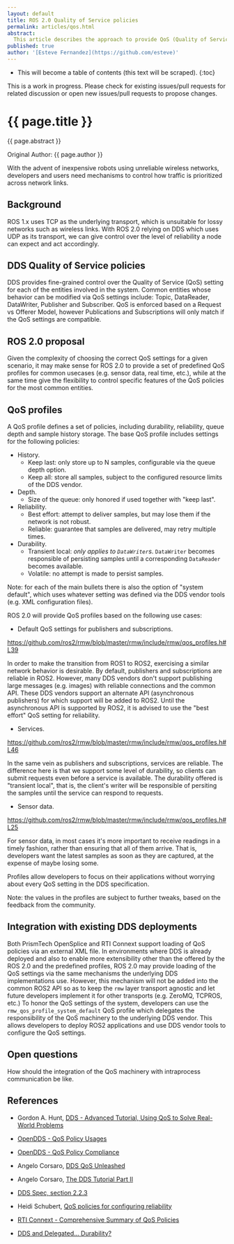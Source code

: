```yaml
---
layout: default
title: ROS 2.0 Quality of Service policies
permalink: articles/qos.html
abstract:
  This article describes the approach to provide QoS (Quality of Service) policies for ROS 2.0.
published: true
author: '[Esteve Fernandez](https://github.com/esteve)'
---
```


* This will become a table of contents (this text will be scraped).
{:toc}

<div class="alert alert-warning" markdown="1">
  This is a work in progress. Please check for existing issues/pull requests for related discussion or open new issues/pull requests to propose changes.
</div>

# {{ page.title }}

<div class="abstract" markdown="1">
{{ page.abstract }}
</div>

Original Author: {{ page.author }}

With the advent of inexpensive robots using unreliable wireless networks, developers and users need mechanisms to control how traffic is prioritized across network links.

## Background

ROS 1.x uses TCP as the underlying transport, which is unsuitable for lossy networks such as wireless links.
With ROS 2.0 relying on DDS which uses UDP as its transport, we can give control over the level of reliability a node can expect and act accordingly.

## DDS Quality of Service policies

DDS provides fine-grained control over the Quality of Service (QoS) setting for each of the entities involved in the system.
Common entities whose behavior can be modified via QoS settings include: Topic, DataReader, DataWriter, Publisher and Subscriber.
QoS is enforced based on a Request vs Offerer Model, however Publications and Subscriptions will only match if the QoS settings are compatible.

## ROS 2.0 proposal

Given the complexity of choosing the correct QoS settings for a given scenario, it may make sense for ROS 2.0 to provide a set of predefined QoS profiles for common usecases (e.g. sensor data, real time, etc.), while at the same time give the flexibility to control specific features of the QoS policies for the most common entities.

## QoS profiles

A QoS profile defines a set of policies, including durability, reliability, queue depth and sample history storage.
The base QoS profile includes settings for the following policies:

* History.
  * Keep last: only store up to N samples, configurable via the queue depth option.
  * Keep all: store all samples, subject to the configured resource limits of the DDS vendor.
* Depth.
  * Size of the queue: only honored if used together with "keep last".
* Reliability.
  * Best effort: attempt to deliver samples, but may lose them if the network is not robust.
  * Reliable: guarantee that samples are delivered, may retry multiple times.
* Durability.
  * Transient local: *only applies to `DataWriter`s*. `DataWriter` becomes responsible of persisting samples until a corresponding `DataReader` becomes available.
  * Volatile: no attempt is made to persist samples.

Note: for each of the main bullets there is also the option of "system default", which uses whatever setting was defined via the DDS vendor tools (e.g. XML configuration files).

ROS 2.0 will provide QoS profiles based on the following use cases:

* Default QoS settings for publishers and subscriptions.

https://github.com/ros2/rmw/blob/master/rmw/include/rmw/qos_profiles.h#L39

In order to make the transition from ROS1 to ROS2, exercising a similar network behavior is desirable.
By default, publishers and subscriptions are reliable in ROS2.
However, many DDS vendors don't support publishing large messages (e.g. images) with reliable connections and the common API.
These DDS vendors support an alternate API (asynchronous publishers) for which support will be added to ROS2.
Until the asynchronous API is supported by ROS2, it is advised to use the "best effort" QoS setting for reliability.

* Services.

https://github.com/ros2/rmw/blob/master/rmw/include/rmw/qos_profiles.h#L46

In the same vein as publishers and subscriptions, services are reliable.
The difference here is that we support some level of durability, so clients can submit requests even before a service is available.
The durability offered is "transient local", that is, the client's writer will be responsible of persiting the samples until the service can respond to requests. 

* Sensor data.

https://github.com/ros2/rmw/blob/master/rmw/include/rmw/qos_profiles.h#L25

For sensor data, in most cases it's more important to receive readings in a timely fashion, rather than ensuring that all of them arrive.
That is, developers want the latest samples as soon as they are captured, at the expense of maybe losing some.

Profiles allow developers to focus on their applications without worrying about every QoS setting in the DDS specification.

Note: the values in the profiles are subject to further tweaks, based on the feedback from the community.

## Integration with existing DDS deployments

Both PrismTech OpenSplice and RTI Connext support loading of QoS policies via an external XML file.
In environments where DDS is already deployed and also to enable more extensibility other than the offered by the ROS 2.0 and the predefined profiles, ROS 2.0 may provide loading of the QoS settings via the same mechanisms the underlying DDS implementations use.
However, this mechanism will not be added into the common ROS2 API so as to keep the `rmw` layer transport agnostic and let future developers implement it for other transports (e.g. ZeroMQ, TCPROS, etc.)
To honor the QoS settings of the system, developers can use the `rmw_qos_profile_system_default` QoS profile which delegates the responsibility of the QoS machinery to the underlying DDS vendor.
This allows developers to deploy ROS2 applications and use DDS vendor tools to configure the QoS settings.

## Open questions

How should the integration of the QoS machinery with intraprocess communication be like.

## References

* Gordon A. Hunt, [DDS - Advanced Tutorial, Using QoS to Solve Real-World Problems](http://www.omg.org/news/meetings/workshops/RT-2007/00-T5_Hunt-revised.pdf)

* [OpenDDS - QoS Policy Usages](http://www.opendds.org/qosusages.html)

* [OpenDDS - QoS Policy Compliance](http://www.opendds.org/qospolicies.html)

* Angelo Corsaro, [DDS QoS Unleashed](http://www.slideshare.net/Angelo.Corsaro/dds-qos-unleashed)

* Angelo Corsaro, [The DDS Tutorial Part II](http://www.slideshare.net/Angelo.Corsaro/the-dds-tutorial-part-ii)

* [DDS Spec, section 2.2.3](http://www.omg.org/spec/DDS/1.4/PDF/)

* Heidi Schubert, [QoS policies for configuring reliability](https://community.rti.com/content/forum-topic/qos-policies-configuring-reliability)

* [RTI Connext - Comprehensive Summary of QoS Policies](https://community.rti.com/static/documentation/connext-dds/5.2.0/doc/manuals/connext_dds/RTI_ConnextDDS_CoreLibraries_QoS_Reference_Guide.pdf)

* [DDS and Delegated... Durability?](http://blogs.rti.com/2013/12/11/dds-and-delegated-durability/)

